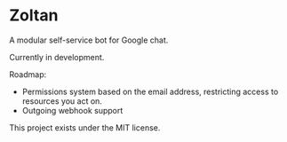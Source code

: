 # Zoltan

A modular self-service bot for Google chat.

Currently in development.

Roadmap:
+ Permissions system based on the email address, restricting access to resources you act on.
+ Outgoing webhook support 

This project exists under the MIT license. 
